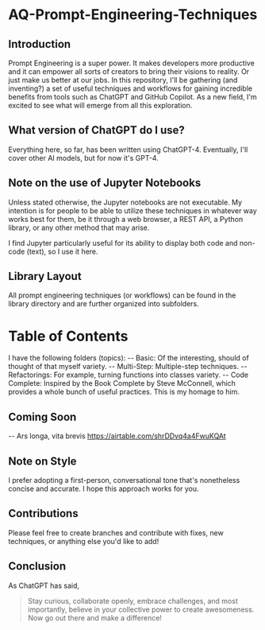 # AQ-Prompt-Engineering-Techniques

## Introduction
Prompt Engineering is a super power. It makes developers more productive and it can empower all sorts of creators to bring their visions to reality. Or just make us better at our jobs. In this repository, I'll be gathering (and inventing?) a set of useful techniques and workflows for gaining incredible benefits from tools such as ChatGPT and GitHub Copilot. As a new field, I'm excited to see what will emerge from all this exploration.

## What version of ChatGPT do I use?
Everything here, so far, has been written using ChatGPT-4. Eventually, I'll cover other AI models, but for now it's GPT-4. 

## Note on the use of Jupyter Notebooks
Unless stated otherwise, the Jupyter notebooks are not executable. My intention is for people to be able to utilize these techniques in whatever way works best for them, be it through a web browser, a REST API, a Python library, or any other method that may arise.

I find Jupyter particularly useful for its ability to display both code and non-code (text), so I use it here.

## Library Layout
All prompt engineering techniques (or workflows) can be found in the library directory and are further organized into subfolders.

# Table of Contents
I have the following folders (topics):
-- Basic: Of the interesting, should of thought of that myself variety.
-- Multi-Step: Multiple-step techniques.
-- Refactorings: For example, turning functions into classes variety.
-- Code Complete: Inspired by the Book Complete by Steve McConnell, which provides a whole bunch of useful practices. This is my homage to him.

## Coming Soon
-- Ars longa, vita brevis
https://airtable.com/shrDDvq4a4FwuKQAt

## Note on Style
I prefer adopting a first-person, conversational tone that's nonetheless concise and accurate. I hope this approach works for you.

## Contributions
Please feel free to create branches and contribute with fixes, new techniques, or anything else you'd like to add!

## Conclusion
As ChatGPT has said,

> Stay curious, collaborate openly, embrace challenges, and most importantly, believe in your collective power to create awesomeness. Now go out there and make a difference!

